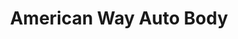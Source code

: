 ---
title: "American Way Auto Body"
url: /spokane-valley/american-way-auto-body/
shop: Autowerkstatt
---